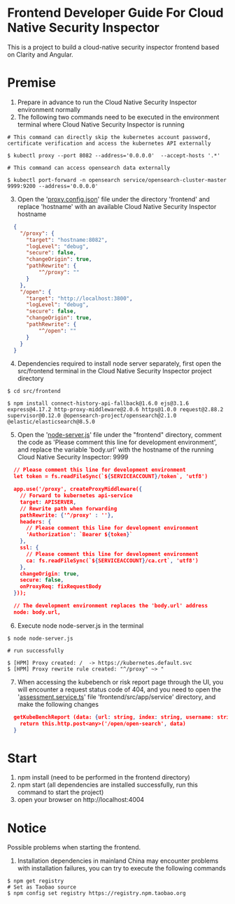 Frontend Developer Guide For Cloud Native Security Inspector
============
This is a project to build a cloud-native security inspector frontend based on Clarity and Angular.



Premise
============
1. Prepare in advance to run the Cloud Native Security Inspector environment normally
2. The following two commands need to be executed in the environment terminal where Cloud Native Security Inspector is running

```shell
# This command can directly skip the kubernetes account password, certificate verification and access the kubernetes API externally

$ kubectl proxy --port 8082 --address='0.0.0.0'  --accept-hosts '.*'

# This command can access opensearch data externally

$ kubectl port-forward -n opensearch service/opensearch-cluster-master 9999:9200 --address='0.0.0.0'
```

3. Open the '[proxy.config.json](./proxy.config.json)' file under the directory 'frontend' and replace 'hostname' with an available Cloud Native Security Inspector hostname
```json
  {
    "/proxy": {
      "target": "hostname:8082",
      "logLevel": "debug", 
      "secure": false,
      "changeOrigin": true,
      "pathRewrite": {
          "^/proxy": ""
      }
    },
    "/open": {
      "target": "http://localhost:3800",
      "logLevel": "debug", 
      "secure": false,
      "changeOrigin": true,
      "pathRewrite": {
          "^/open": ""
      }
    }
  }
```

4. Dependencies required to install node server separately, first open the src/frontend terminal in the Cloud Native Security Inspector project directory
```shell
$ cd src/frontend 

$ npm install connect-history-api-fallback@1.6.0 ejs@3.1.6 express@4.17.2 http-proxy-middleware@2.0.6 https@1.0.0 request@2.88.2 supervisor@0.12.0 @opensearch-project/opensearch@2.1.0 @elastic/elasticsearch@8.5.0
```

5. Open the '[node-server.js](./node-server.js)' file under the "frontend" directory, comment the code as 'Please comment this line for development environment', and replace the variable 'body.url' with the hostname of the running Cloud Native Security Inspector: 9999

```json
  // Please comment this line for development environment
  let token = fs.readFileSync(`${SERVICEACCOUNT}/token`, 'utf8')

  app.use('/proxy', createProxyMiddleware({ 
    // Forward to kubernetes api-service
    target: APISERVER,
    // Rewrite path when forwarding
    pathRewrite: {'^/proxy' : ''},
    headers: {
      // Please comment this line for development environment
      'Authorization': `Bearer ${token}`
    },
    ssl: {
      // Please comment this line for development environment
      ca: fs.readFileSync(`${SERVICEACCOUNT}/ca.crt`, 'utf8')
    },
    changeOrigin: true,
    secure: false,
    onProxyReq: fixRequestBody
  }));

  // The development environment replaces the 'body.url' address
  node: body.url,
```

6. Execute node node-server.js in the terminal
```shell
$ node node-server.js

# run successfully

$ [HPM] Proxy created: /  -> https://kubernetes.default.svc
$ [HPM] Proxy rewrite rule created: "^/proxy" ~> "
```

7. When accessing the kubebench or risk report page through the UI, you will encounter a request status code of 404, and you need to open the '[assessment.service.ts](./src/app/service/assessment.service.ts)' file 'frontend/src/app/service' directory, and make the following changes
```json
  getKubeBenchReport (data: {url: string, index: string, username: string, password: string, query: any, client: string, ca: string}) :Observable<any>{
    return this.http.post<any>('/open/open-search', data)
  }

```


Start
============
1. npm install (need to be performed in the frontend directory)
2. npm start (all dependencies are installed successfully, run this command to start the project)
3. open your browser on http://localhost:4004

Notice
============
Possible problems when starting the frontend.

1. Installation dependencies in mainland China may encounter problems with installation failures, you can try to execute the following commands
```shell
$ npm get registry
# Set as Taobao source
$ npm config set registry https://registry.npm.taobao.org
```
